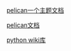 [pelican一个主题文档](http://blog.atime.me/code/niu-x2-readme.html)

[pelican文档](https://pelican-docs-chs.readthedocs.io/en/latest/)

[python wiki库](simiki.org)
